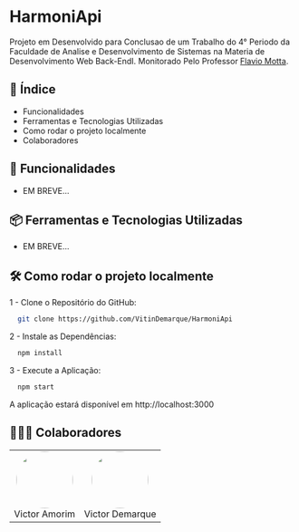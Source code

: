# HarmoniApi
  Projeto em Desenvolvido para Conclusao de um Trabalho do 4° Periodo da Faculdade de Analise e Desenvolvimento de Sistemas na Materia de Desenvolvimento Web Back-EndI. Monitorado Pelo Professor [Flavio Motta](https://github.com/FlavioAAMotta).

## 📘 Índice
  * Funcionalidades
  * Ferramentas e Tecnologias Utilizadas
  * Como rodar o projeto localmente
  * Colaboradores


## 🚀 Funcionalidades
  * EM BREVE...

## 📦 Ferramentas e Tecnologias Utilizadas
  *  EM BREVE...

## 🛠️ Como rodar o projeto localmente
  1 - Clone o Repositório do GitHub:
  ```bash
    git clone https://github.com/VitinDemarque/HarmoniApi
  ```

  2 - Instale as Dependências:
  ```bash
    npm install
  ```

  3 - Execute a Aplicação:
  ```bash
    npm start
  ```
  A aplicação estará disponível em http://localhost:3000

## 👨🏽‍💻 Colaboradores

<div align="center">
  <table>
    <tr>
      <td align="center">
        <a href="https://github.com/uVictorA" style="text-decoration: none;">
          <img src="https://avatars.githubusercontent.com/u/126802636?v=4" width="100" height="100" style="border-radius: 50%;">
          <br>
          Victor Amorim
        </a>
      <td align="center">
        <a href="https://github.com/VitinDemarque" style="text-decoration: none;">
          <img src="https://avatars.githubusercontent.com/u/126296402?v=4" width="100" height="100" style="border-radius: 50%;">
          <br>
          Victor Demarque
        </a>
      </td>
    </tr>
  </table>
</div>



